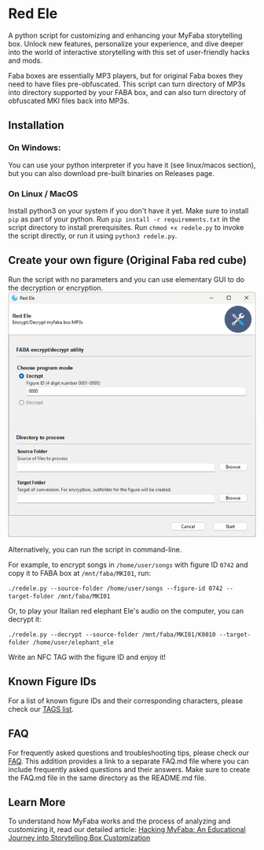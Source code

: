 # Red Ele
A python script for customizing and enhancing your MyFaba storytelling box. Unlock new features, personalize your experience, and dive deeper into the world of interactive storytelling with this set of user-friendly hacks and mods.

Faba boxes are essentially MP3 players, but for original Faba boxes they need to have files pre-obfuscated. This script can turn directory of MP3s into directory supported by your FABA box, and can also turn directory of obfuscated MKI files back into MP3s.

## Installation

### On Windows:

You can use your python interpreter if you have it (see linux/macos section), but you can also download pre-built binaries on Releases page.

### On Linux / MacOS

Install python3 on your system if you don't have it yet. Make sure to install `pip` as part of your python. Run `pip install -r requirements.txt` in the script directory to install prerequisites. Run `chmod +x redele.py` to invoke the script directly, or run it using `python3 redele.py`.

## Create your own figure (Original Faba red cube)

Run the script with no parameters and you can use elementary GUI to do the decryption or encryption.
![GUI Screenshot](img/GUI.png?raw=true "GUI")

Alternatively, you can run the script in command-line.

For example, to encrypt songs in `/home/user/songs` with figure ID `0742` and copy it to FABA box at `/mnt/faba/MKI01`, run:
```
./redele.py --source-folder /home/user/songs --figure-id 0742 --target-folder /mnt/faba/MKI01
```
Or, to play your Italian red elephant Ele's audio on the computer, you can decrypt it:
```
./redele.py --decrypt --source-folder /mnt/faba/MKI01/K0010 --target-folder /home/user/elephant_ele
``` 

Write an NFC TAG with the figure ID and enjoy it!


## Known Figure IDs

For a list of known figure IDs and their corresponding characters, please check our [TAGS list](../TAGS.md).

## FAQ

For frequently asked questions and troubleshooting tips, please check our [FAQ](../FAQ.md).
This addition provides a link to a separate FAQ.md file where you can include frequently asked questions and their answers. Make sure to create the FAQ.md file in the same directory as the README.md file.

## Learn More

To understand how MyFaba works and the process of analyzing and customizing it, read our detailed article:
[Hacking MyFaba: An Educational Journey into Storytelling Box Customization](https://medium.com/@wansors/hacking-myfaba-an-educational-journey-into-storytelling-box-customization-cc6fc5db719d)